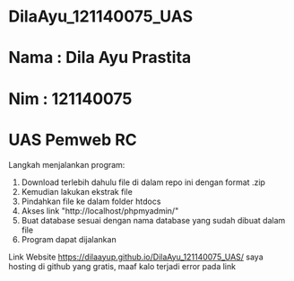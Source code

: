 # DilaAyu_121140075_UAS
# Nama : Dila Ayu Prastita
# Nim : 121140075
# UAS Pemweb RC

Langkah menjalankan program:
1. Download terlebih dahulu file di dalam repo ini dengan format .zip
2. Kemudian lakukan ekstrak file
3. Pindahkan file ke dalam folder htdocs
4. Akses link "http://localhost/phpmyadmin/"
5. Buat database sesuai dengan nama database yang sudah dibuat dalam file
6. Program dapat dijalankan

Link Website
https://dilaayup.github.io/DilaAyu_121140075_UAS/
saya hosting di github yang gratis, maaf kalo terjadi error pada link
